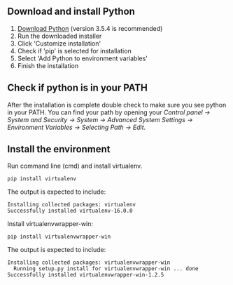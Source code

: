 ## Download and install Python

1. [Download Python](https://www.python.org/downloads/windows/) (version 3.5.4 is recommended)
2. Run the downloaded installer
3.  Click 'Customize installation'
4. Check if 'pip' is selected for installation
5. Select 'Add Python to environment variables'
6. Finish the installation

## Check if python is in your PATH
  After the installation is complete double check to make sure you see python in your PATH.
  You can find your path by opening your *Control panel
  -> System and Security -> System -> Advanced System Settings -> Environment Variables -> Selecting Path -> Edit*.

## Install the environment
Run command line (cmd) and install virtualenv.

```
pip install virtualenv
```

The output is expected to include:


```
Installing collected packages: virtualenv
Successfully installed virtualenv-16.0.0
```

Install virtualenvwrapper-win:

```
pip install virtualenvwrapper-win
```

The output is expected to include:

```
Installing collected packages: virtualenvwrapper-win
  Running setup.py install for virtualenvwrapper-win ... done
Successfully installed virtualenvwrapper-win-1.2.5
```